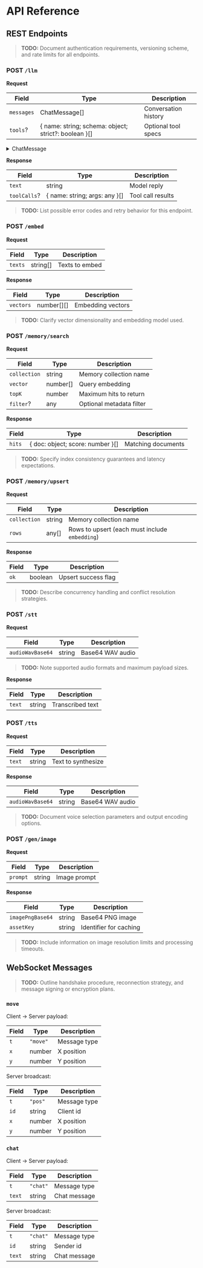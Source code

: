 # API Reference

## REST Endpoints

> **TODO:** Document authentication requirements, versioning scheme, and rate limits for all endpoints.

### POST `/llm`
**Request**

| Field | Type | Description |
|-------|------|-------------|
| `messages` | ChatMessage[] | Conversation history |
| `tools`? | { name: string; schema: object; strict?: boolean }[] | Optional tool specs |

<details><summary>ChatMessage</summary>

| Field | Type | Description |
|-------|------|-------------|
| `role` | `"system" | "user" | "assistant"` | Message role |
| `content` | string | Message text |

</details>

**Response**

| Field | Type | Description |
|-------|------|-------------|
| `text` | string | Model reply |
| `toolCalls`? | { name: string; args: any }[] | Tool call results |
> **TODO:** List possible error codes and retry behavior for this endpoint.

### POST `/embed`
**Request**

| Field | Type | Description |
|-------|------|-------------|
| `texts` | string[] | Texts to embed |

**Response**

| Field | Type | Description |
|-------|------|-------------|
| `vectors` | number[][] | Embedding vectors |
> **TODO:** Clarify vector dimensionality and embedding model used.

### POST `/memory/search`
**Request**

| Field | Type | Description |
|-------|------|-------------|
| `collection` | string | Memory collection name |
| `vector` | number[] | Query embedding |
| `topK` | number | Maximum hits to return |
| `filter`? | any | Optional metadata filter |

**Response**

| Field | Type | Description |
|-------|------|-------------|
| `hits` | { doc: object; score: number }[] | Matching documents |
> **TODO:** Specify index consistency guarantees and latency expectations.

### POST `/memory/upsert`
**Request**

| Field | Type | Description |
|-------|------|-------------|
| `collection` | string | Memory collection name |
| `rows` | any[] | Rows to upsert (each must include `embedding`) |

**Response**

| Field | Type | Description |
|-------|------|-------------|
| `ok` | boolean | Upsert success flag |
> **TODO:** Describe concurrency handling and conflict resolution strategies.

### POST `/stt`
**Request**

| Field | Type | Description |
|-------|------|-------------|
| `audioWavBase64` | string | Base64 WAV audio |
> **TODO:** Note supported audio formats and maximum payload sizes.

**Response**

| Field | Type | Description |
|-------|------|-------------|
| `text` | string | Transcribed text |

### POST `/tts`
**Request**

| Field | Type | Description |
|-------|------|-------------|
| `text` | string | Text to synthesize |

**Response**

| Field | Type | Description |
|-------|------|-------------|
| `audioWavBase64` | string | Base64 WAV audio |
> **TODO:** Document voice selection parameters and output encoding options.

### POST `/gen/image`
**Request**

| Field | Type | Description |
|-------|------|-------------|
| `prompt` | string | Image prompt |

**Response**

| Field | Type | Description |
|-------|------|-------------|
| `imagePngBase64` | string | Base64 PNG image |
| `assetKey` | string | Identifier for caching |
> **TODO:** Include information on image resolution limits and processing timeouts.

## WebSocket Messages

> **TODO:** Outline handshake procedure, reconnection strategy, and message signing or encryption plans.

### `move`
Client → Server payload:

| Field | Type | Description |
|-------|------|-------------|
| `t` | `"move"` | Message type |
| `x` | number | X position |
| `y` | number | Y position |

Server broadcast:

| Field | Type | Description |
|-------|------|-------------|
| `t` | `"pos"` | Message type |
| `id` | string | Client id |
| `x` | number | X position |
| `y` | number | Y position |

### `chat`
Client → Server payload:

| Field | Type | Description |
|-------|------|-------------|
| `t` | `"chat"` | Message type |
| `text` | string | Chat message |

Server broadcast:

| Field | Type | Description |
|-------|------|-------------|
| `t` | `"chat"` | Message type |
| `id` | string | Sender id |
| `text` | string | Chat message |
